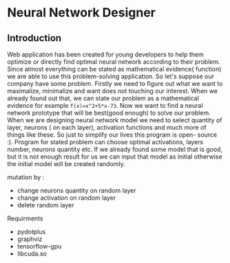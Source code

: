 
# Neural Network Designer
## Introduction
Web application has been created for young developers to help them optimize or directly find optimal neural network according to
 their problem. Since almost everything can be stated as mathematical evidence( function) we are able to use this problem-solving application.
 So let's suppose our company have some problem. Firstly we need to figure out what we want to maximalize, minimalize and want does not touching our interest.
 When we already found out that, we can state our problem as a mathematical evidence for example 
 `f(x)=x^2+5*x-73`. 
 Now we want to find a neural network 
 prototype that will be best(good enough) to solve our problem.
 When we are designing neural network model we need to select quantity of layer, neurons ( on each layer), activation functions and much more of things like these. 
 So just to simplify our lives this program is open- source :).
 Program for stated problem can choose optimal activations, layers number, neurons quantity  etc.
 If we already found some model that is good, but it is not enough result for us we can input that model as initial otherwise the initial model will be created randomly.
 
 
 
 
 mutation by :
- change neurons quantity on random layer
- change activation on random layer
- delete random layer

Requirments 
- pydotplus
- graphviz 
- tensorflow-gpu
- libcuda.so